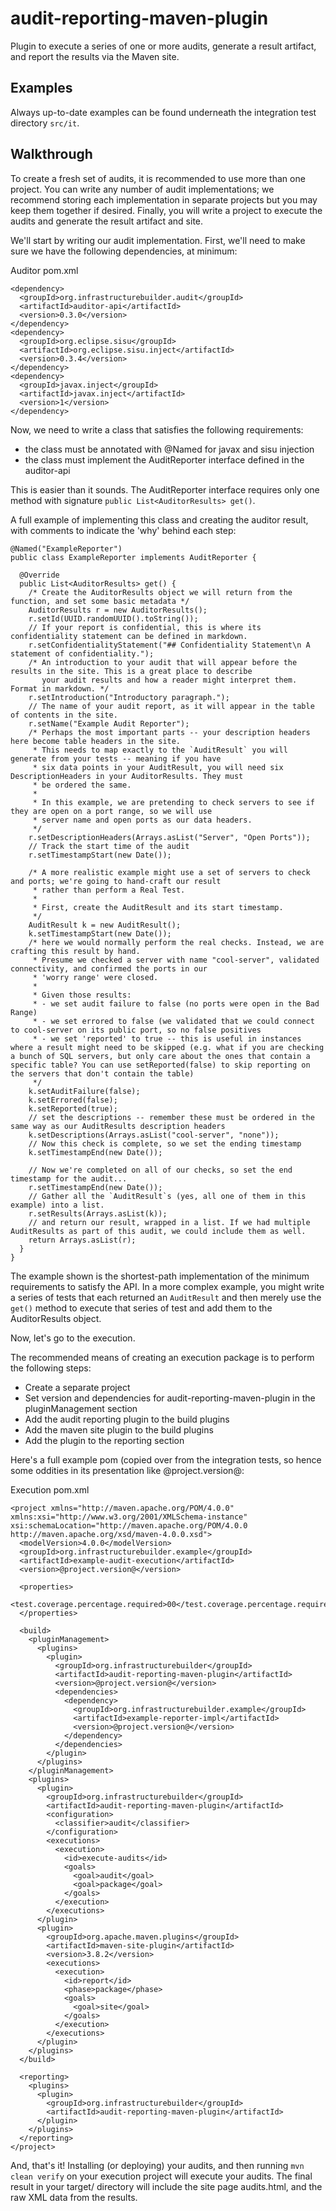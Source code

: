 # audit-reporting-maven-plugin
Plugin to execute a series of one or more audits, generate a result artifact, and report the results via the Maven site.

## Examples

Always up-to-date examples can be found underneath the integration test directory `src/it`.

## Walkthrough

To create a fresh set of audits, it is recommended to use more than one project. You can write any number of audit implementations; we recommend storing each implementation in separate projects but you may keep them together if desired. Finally, you will write a project to execute the audits and generate the result artifact and site.

We'll start by writing our audit implementation. First, we'll need to make sure we have the following dependencies, at minimum:

Auditor pom.xml
```
<dependency>
  <groupId>org.infrastructurebuilder.audit</groupId>
  <artifactId>auditor-api</artifactId>
  <version>0.3.0</version>
</dependency>
<dependency>
  <groupId>org.eclipse.sisu</groupId>
  <artifactId>org.eclipse.sisu.inject</artifactId>
  <version>0.3.4</version>
</dependency>
<dependency>
  <groupId>javax.inject</groupId>
  <artifactId>javax.inject</artifactId>
  <version>1</version>
</dependency>
```

Now, we need to write a class that satisfies the following requirements:

- the class must be annotated with @Named for javax and sisu injection
- the class must implement the AuditReporter interface defined in the auditor-api

This is easier than it sounds. The AuditReporter interface requires only one method with signature `public List<AuditorResults> get()`.

A full example of implementing this class and creating the auditor result, with comments to indicate the 'why' behind each step:

```
@Named("ExampleReporter")
public class ExampleReporter implements AuditReporter {

  @Override
  public List<AuditorResults> get() {
    /* Create the AuditorResults object we will return from the function, and set some basic metadata */
    AuditorResults r = new AuditorResults();
    r.setId(UUID.randomUUID().toString());
    // If your report is confidential, this is where its confidentiality statement can be defined in markdown.
    r.setConfidentialityStatement("## Confidentiality Statement\n A statement of confidentiality.");
    /* An introduction to your audit that will appear before the results in the site. This is a great place to describe
       your audit results and how a reader might interpret them. Format in markdown. */
    r.setIntroduction("Introductory paragraph.");
    // The name of your audit report, as it will appear in the table of contents in the site.
    r.setName("Example Audit Reporter");
    /* Perhaps the most important parts -- your description headers here become table headers in the site.
     * This needs to map exactly to the `AuditResult` you will generate from your tests -- meaning if you have 
     * six data points in your AuditResult, you will need six DescriptionHeaders in your AuditorResults. They must
     * be ordered the same.
     *
     * In this example, we are pretending to check servers to see if they are open on a port range, so we will use
     * server name and open ports as our data headers.
     */
    r.setDescriptionHeaders(Arrays.asList("Server", "Open Ports"));
    // Track the start time of the audit
    r.setTimestampStart(new Date());

    /* A more realistic example might use a set of servers to check and ports; we're going to hand-craft our result
     * rather than perform a Real Test. 
     *
     * First, create the AuditResult and its start timestamp. 
     */
    AuditResult k = new AuditResult();
    k.setTimestampStart(new Date());
    /* here we would normally perform the real checks. Instead, we are crafting this result by hand.
     * Presume we checked a server with name "cool-server", validated connectivity, and confirmed the ports in our 
     * 'worry range' were closed.
     *
     * Given those results:
     * - we set audit failure to false (no ports were open in the Bad Range)
     * - we set errored to false (we validated that we could connect to cool-server on its public port, so no false positives
     * - we set 'reported' to true -- this is useful in instances where a result might need to be skipped (e.g. what if you are checking a bunch of SQL servers, but only care about the ones that contain a specific table? You can use setReported(false) to skip reporting on the servers that don't contain the table)
     */
    k.setAuditFailure(false);
    k.setErrored(false);
    k.setReported(true);
    // set the descriptions -- remember these must be ordered in the same way as our AuditResults description headers
    k.setDescriptions(Arrays.asList("cool-server", "none"));
    // Now this check is complete, so we set the ending timestamp
    k.setTimestampEnd(new Date());
   
    // Now we're completed on all of our checks, so set the end timestamp for the audit...
    r.setTimestampEnd(new Date());
    // Gather all the `AuditResult`s (yes, all one of them in this example) into a list.
    r.setResults(Arrays.asList(k));
    // and return our result, wrapped in a list. If we had multiple AuditResults as part of this audit, we could include them as well.
    return Arrays.asList(r);
  }
}
```

The example shown is the shortest-path implementation of the minimum requirements to satisfy the API. In a more complex
example, you might write a series of tests that each returned an `AuditResult` and then merely use the `get()` method
to execute that series of test and add them to the AuditorResults object.

Now, let's go to the execution.

The recommended means of creating an execution package is to perform the following steps:

- Create a separate project
- Set version and dependencies for audit-reporting-maven-plugin in the pluginManagement section
- Add the audit reporting plugin to the build plugins
- Add the maven site plugin to the build plugins
- Add the plugin to the reporting section

Here's a full example pom (copied over from the integration tests, so hence some oddities in its presentation like @project.version@:

Execution pom.xml
```
<project xmlns="http://maven.apache.org/POM/4.0.0" xmlns:xsi="http://www.w3.org/2001/XMLSchema-instance" xsi:schemaLocation="http://maven.apache.org/POM/4.0.0 http://maven.apache.org/xsd/maven-4.0.0.xsd">
  <modelVersion>4.0.0</modelVersion>
  <groupId>org.infrastructurebuilder.example</groupId>
  <artifactId>example-audit-execution</artifactId>
  <version>@project.version@</version>

  <properties>
    <test.coverage.percentage.required>00</test.coverage.percentage.required>
  </properties>

  <build>
    <pluginManagement>
      <plugins>
        <plugin>
          <groupId>org.infrastructurebuilder</groupId>
          <artifactId>audit-reporting-maven-plugin</artifactId>
          <version>@project.version@</version>
          <dependencies>
            <dependency>
              <groupId>org.infrastructurebuilder.example</groupId>
              <artifactId>example-reporter-impl</artifactId>
              <version>@project.version@</version>
            </dependency>
          </dependencies>
        </plugin>
      </plugins>
    </pluginManagement>
    <plugins>
      <plugin>
        <groupId>org.infrastructurebuilder</groupId>
        <artifactId>audit-reporting-maven-plugin</artifactId>
        <configuration>
          <classifier>audit</classifier>
        </configuration>
        <executions>
          <execution>
            <id>execute-audits</id>
            <goals>
              <goal>audit</goal>
              <goal>package</goal>
            </goals>
          </execution>
        </executions>
      </plugin>
      <plugin>
        <groupId>org.apache.maven.plugins</groupId>
        <artifactId>maven-site-plugin</artifactId>
        <version>3.8.2</version>
        <executions>
          <execution>
            <id>report</id>
            <phase>package</phase>
            <goals>
              <goal>site</goal>
            </goals>
          </execution>
        </executions>
      </plugin>
    </plugins>
  </build>

  <reporting>
    <plugins>
      <plugin>
        <groupId>org.infrastructurebuilder</groupId>
        <artifactId>audit-reporting-maven-plugin</artifactId>
      </plugin>
    </plugins>
  </reporting>
</project>
```

And, that's it! Installing (or deploying) your audits, and then running `mvn clean verify` on your execution project
will execute your audits. The final result in your target/ directory will include the site page audits.html, and 
the raw XML data from the results.
